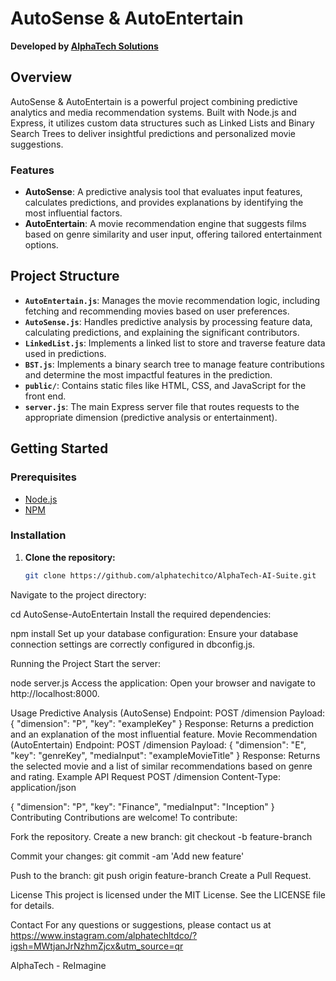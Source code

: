 # AutoSense & AutoEntertain

**Developed by [AlphaTech Solutions](https://alphatechitco.netlify.app/)**

## Overview

AutoSense & AutoEntertain is a powerful project combining predictive analytics and media recommendation systems. Built with Node.js and Express, it utilizes custom data structures such as Linked Lists and Binary Search Trees to deliver insightful predictions and personalized movie suggestions.

### Features

- **AutoSense**: A predictive analysis tool that evaluates input features, calculates predictions, and provides explanations by identifying the most influential factors.
- **AutoEntertain**: A movie recommendation engine that suggests films based on genre similarity and user input, offering tailored entertainment options.

## Project Structure

- **`AutoEntertain.js`**: Manages the movie recommendation logic, including fetching and recommending movies based on user preferences.
- **`AutoSense.js`**: Handles predictive analysis by processing feature data, calculating predictions, and explaining the significant contributors.
- **`LinkedList.js`**: Implements a linked list to store and traverse feature data used in predictions.
- **`BST.js`**: Implements a binary search tree to manage feature contributions and determine the most impactful features in the prediction.
- **`public/`**: Contains static files like HTML, CSS, and JavaScript for the front end.
- **`server.js`**: The main Express server file that routes requests to the appropriate dimension (predictive analysis or entertainment).

## Getting Started

### Prerequisites

- [Node.js](https://nodejs.org/)
- [NPM](https://www.npmjs.com/)

### Installation

1. **Clone the repository:**
   ```bash
   git clone https://github.com/alphatechitco/AlphaTech-AI-Suite.git
Navigate to the project directory:

cd AutoSense-AutoEntertain
Install the required dependencies:

npm install
Set up your database configuration: Ensure your database connection settings are correctly configured in dbconfig.js.

Running the Project
Start the server:


node server.js
Access the application: Open your browser and navigate to http://localhost:8000.

Usage
Predictive Analysis (AutoSense)
Endpoint: POST /dimension
Payload:
{
  "dimension": "P",
  "key": "exampleKey"
}
Response: Returns a prediction and an explanation of the most influential feature.
Movie Recommendation (AutoEntertain)
Endpoint: POST /dimension
Payload:
{
  "dimension": "E",
  "key": "genreKey",
  "mediaInput": "exampleMovieTitle"
}
Response: Returns the selected movie and a list of similar recommendations based on genre and rating.
Example API Request
POST /dimension
Content-Type: application/json

{
    "dimension": "P",
    "key": "Finance",
    "mediaInput": "Inception"
}
Contributing
Contributions are welcome! To contribute:

Fork the repository.
Create a new branch:
git checkout -b feature-branch

Commit your changes:
git commit -am 'Add new feature'

Push to the branch:
git push origin feature-branch
Create a Pull Request.

License
This project is licensed under the MIT License. See the LICENSE file for details.

Contact
For any questions or suggestions, please contact us at https://www.instagram.com/alphatechltdco/?igsh=MWtjanJrNzhmZjcx&utm_source=qr

AlphaTech - ReImagine

